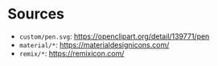 # Sources

- `custom/pen.svg`: https://openclipart.org/detail/139771/pen
- `material/*`: https://materialdesignicons.com/
- `remix/*`: https://remixicon.com/
